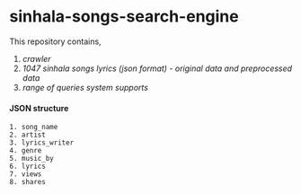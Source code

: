 # sinhala-songs-search-engine

This repository contains,
1. *crawler* 
2. *1047 sinhala songs lyrics (json format) - original data and preprocessed data* 
3. *range of queries system supports*

#### JSON structure 

```
1. song_name 
2. artist
3. lyrics_writer
4. genre
5. music_by 
6. lyrics 
7. views
8. shares 
```
